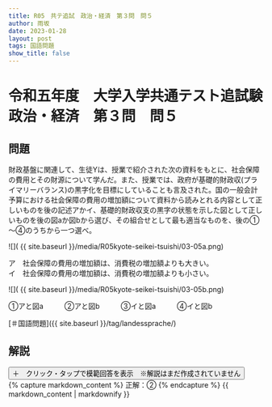 ```yaml
---
title: R05　共テ追試　政治・経済　第３問　問５
author: 雨坂
date: 2023-01-28
layout: post
tags: 国語問題
show_title: false
---
```

  
# 令和五年度　大学入学共通テスト追試験　政治・経済　第３問　問５  
  
## 問題  
財政基盤に関連して、生徒Yは、授業で紹介された次の資料をもとに、社会保障の費用とその財源について学んだ。また、授業では、政府が基礎的財政収(プライマリーバランス)の黒字化を目標にしていることも言及された。国の一般会計予算における社会保障の費用の増加額について資料から読みとれる内容として正しいものを後の記述アかイ、基礎的財政収支の黒字の状態を示した図として正しいものを後の図aか図bから選び、その組合せとして最も適当なものを、後の①～④のうちから一つ選べ。  
  
![]( {{ site.baseurl }}/media/R05kyote-seikei-tsuishi/03-05a.png)  
  
ア　社会保障の費用の増加額は、消費税の増加額よりも大きい。  
イ　社会保障の費用の増加額は、消費税の増加額よりも小さい。  
  
![]( {{ site.baseurl }}/media/R05kyote-seikei-tsuishi/03-05b.png)  
  
①アと図a　　　②アと図b　　　③イと図a　　　④イと図b  
  
[＃国語問題]({{ site.baseurl }}/tag/landessprache/)  
  
## 解説  
<div class="collapsible">
  <button class="collapsible-button">＋　クリック・タップで模範回答を表示　※解説はまだ作成されていません</button>
  <div class="collapsible-content">
    {% capture markdown_content %}
正解：②  
    {% endcapture %}
    {{ markdown_content | markdownify }}
  </div>
</div>